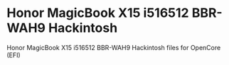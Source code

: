 # Honor MagicBook X15 i516512 BBR-WAH9 Hackintosh
 Honor MagicBook X15 i516512 BBR-WAH9 Hackintosh files for OpenCore (EFI)
